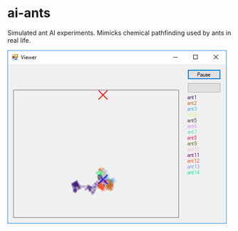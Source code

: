 # ai-ants
Simulated ant AI experiments. Mimicks chemical pathfinding used by ants in real life.

![Preview image](ant_preview.PNG)
